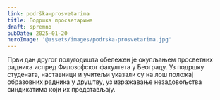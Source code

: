 ```yaml
---
link: podrška-prosvetarima
title: Подршка просветарима
draft: spremno
pubDate: 2025-01-20
heroImage: '@assets/images/podrska-prosvetarima.jpg'
---
```

Први дан другог полугодишта обележен је окупљањем просветних радника испред Филозофског факултета у Београду. Уз подршку студената, наставници и учитељи указали су на лош положај образовних радника у друштву,  уз изражавање незадовољства синдикатима који их представљају.
